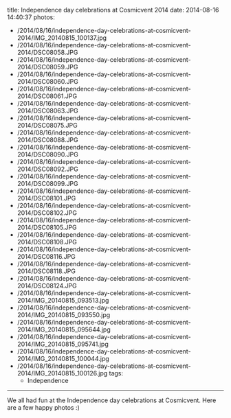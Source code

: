 title: Independence day celebrations at Cosmicvent 2014
date: 2014-08-16 14:40:37
photos:
- /2014/08/16/independence-day-celebrations-at-cosmicvent-2014/IMG_20140815_100137.jpg
- /2014/08/16/independence-day-celebrations-at-cosmicvent-2014/DSC08058.JPG
- /2014/08/16/independence-day-celebrations-at-cosmicvent-2014/DSC08059.JPG
- /2014/08/16/independence-day-celebrations-at-cosmicvent-2014/DSC08060.JPG
- /2014/08/16/independence-day-celebrations-at-cosmicvent-2014/DSC08061.JPG
- /2014/08/16/independence-day-celebrations-at-cosmicvent-2014/DSC08063.JPG
- /2014/08/16/independence-day-celebrations-at-cosmicvent-2014/DSC08075.JPG
- /2014/08/16/independence-day-celebrations-at-cosmicvent-2014/DSC08088.JPG
- /2014/08/16/independence-day-celebrations-at-cosmicvent-2014/DSC08090.JPG
- /2014/08/16/independence-day-celebrations-at-cosmicvent-2014/DSC08092.JPG
- /2014/08/16/independence-day-celebrations-at-cosmicvent-2014/DSC08099.JPG
- /2014/08/16/independence-day-celebrations-at-cosmicvent-2014/DSC08101.JPG
- /2014/08/16/independence-day-celebrations-at-cosmicvent-2014/DSC08102.JPG
- /2014/08/16/independence-day-celebrations-at-cosmicvent-2014/DSC08105.JPG
- /2014/08/16/independence-day-celebrations-at-cosmicvent-2014/DSC08108.JPG
- /2014/08/16/independence-day-celebrations-at-cosmicvent-2014/DSC08116.JPG
- /2014/08/16/independence-day-celebrations-at-cosmicvent-2014/DSC08118.JPG
- /2014/08/16/independence-day-celebrations-at-cosmicvent-2014/DSC08124.JPG
- /2014/08/16/independence-day-celebrations-at-cosmicvent-2014/IMG_20140815_093513.jpg
- /2014/08/16/independence-day-celebrations-at-cosmicvent-2014/IMG_20140815_093550.jpg
- /2014/08/16/independence-day-celebrations-at-cosmicvent-2014/IMG_20140815_095644.jpg
- /2014/08/16/independence-day-celebrations-at-cosmicvent-2014/IMG_20140815_095741.jpg
- /2014/08/16/independence-day-celebrations-at-cosmicvent-2014/IMG_20140815_100044.jpg
- /2014/08/16/independence-day-celebrations-at-cosmicvent-2014/IMG_20140815_100126.jpg
tags:
  - Independence
---

We all had fun at the Independence day celebrations at Cosmicvent.
Here are a few happy photos :)
